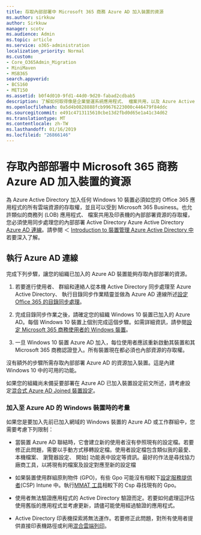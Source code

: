 ```yaml
---
title: 存取內部部署中 Microsoft 365 商務 Azure AD 加入裝置的資源
ms.author: sirkkuw
author: Sirkkuw
manager: scotv
ms.audience: Admin
ms.topic: article
ms.service: o365-administration
localization_priority: Normal
ms.custom:
- Core_O365Admin_Migration
- MiniMaven
- MSB365
search.appverid:
- BCS160
- MET150
ms.assetid: b0f4d010-9fd1-44d0-9d20-fabad2cdbab5
description: 了解如何取得像是企業營運系統應用程式、 檔案共用，以及 Azure Active Directory 中的印表機加入 Windows 10 裝置的內部部署資源的存取權。
ms.openlocfilehash: 0a5d4b0828888fcb99676223000c446479f84ddc
ms.sourcegitcommit: e491c4713115610cbe13d2fbd0d65e1a41c34d62
ms.translationtype: MT
ms.contentlocale: zh-TW
ms.lasthandoff: 01/16/2019
ms.locfileid: "26866146"
---
```

# <a name="access-on-premises-resources-from-an-azure-ad-joined-device-in-microsoft-365-business"></a>存取內部部署中 Microsoft 365 商務 Azure AD 加入裝置的資源

為 Azure Active Directory 加入任何 Windows 10 裝置必須如您的 Office 365 應用程式的所有雲端資源的存取權，並且可以受到 Microsoft 365 Business。也允許類似的商務列 (LOB) 應用程式、 檔案共用及印表機的內部部署資源的存取權，您必須使用同步處理您的內部部署 Active Directory Azure Active Directory [Azure AD 連線](https://docs.microsoft.com/en-us/azure/active-directory/connect/active-directory-aadconnect)。請參閱 ＜ [Introduction to 裝置管理 Azure Active Directory 中](https://docs.microsoft.com/en-us/azure/active-directory/device-management-introduction)若要深入了解。 
  
## <a name="run-azure-ad-connect"></a>執行 Azure AD 連線

完成下列步驟，讓您的組織已加入的 Azure AD 裝置能夠存取內部部署的資源。
  
1. 若要進行使用者、 群組和連絡人從本機 Active Directory 同步處理至 Azure Active Directory、 執行目錄同步作業精靈並做為 Azure AD 連線所述[設定 Office 365 的目錄同步處理](https://support.office.com/article/1b3b5318-6977-42ed-b5c7-96fa74b08846)。
    
2. 完成目錄同步作業之後，請確定您的組織 Windows 10 裝置已加入的 Azure AD。每個 Windows 10 裝置上個別完成這個步驟。如需詳細資訊，請參閱[設定 Microsoft 365 商務使用者的 Windows 裝置](set-up-windows-devices.md)。 
    
3. 一旦 Windows 10 裝置 Azure AD 加入，每位使用者應該重新啟動其裝置和其 Microsoft 365 商務認證登入。所有裝置現在都必須也內部資源的存取權。
    
沒有額外的步驟所需存取內部部署 Azure AD 的資源加入裝置。這是內建 Windows 10 中的可用的功能。 
  
如果您的組織尚未備妥要部署在 Azure AD 已加入裝置設定前文所述，請考慮設定[混合式 Azure AD Joined 裝置設定](manage-windows-devices.md)。
  
### <a name="considerations-when-joining-your-windows-devices-to-azure-ad"></a>加入至 Azure AD 的 Windows 裝置時的考量

如果您是要加入先前已加入網域的 Windows 裝置的 Azure AD 或工作群組中，您需要考慮下列限制：
  
- 當裝置 Azure AD 聯結時，它會建立新的使用者沒有參照現有的設定檔。若要修正此問題，需要以手動方式移轉設定檔。使用者設定檔包含類似我的最愛、 本機檔案、 瀏覽器設定、 開始] 功能表中設定等資訊。最好的作法是尋找協力廠商工具，以將現有的檔案及設定對應至新的設定檔
    
- 如果裝置使用群組原則物件 (GPO)，有些 Gpo 可能沒有相較下[設定服務提供者](https://docs.microsoft.com/windows/configuration/provisioning-packages/how-it-pros-can-use-configuration-service-providers)(CSP) Intune 中。執行[MMAT 工具](https://www.microsoft.com/download/details.aspx?id=45520)相較下的 Csp 尋找現有的 Gpo。 
    
- 使用者無法驗證應用程式的 Active Directory 驗證而定。若要如何處理這評估使用舊版的應用程式並考慮更新，請儘可能使用經過驗證的應用程式。
    
- Active Directory 印表機探索將無法運作。若要修正此問題，對所有使用者提供直接印表機路徑或利用[混合雲端列印](https://docs.microsoft.com/windows-server/administration/hybrid-cloud-print/hybrid-cloud-print-deploy)。
    

